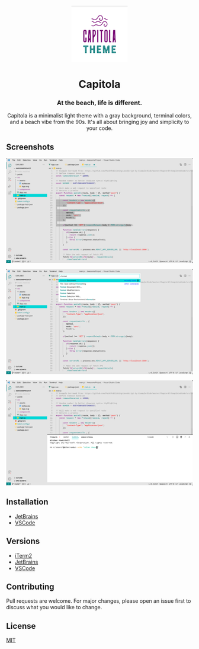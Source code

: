 <p align="center">
  <img src="logo.png" alt="logo" width="30%"/>
</p>
<h1 align="center">
  Capitola
</h1>
<h3 align="center">
  At the beach, life is different.
</h3>
<p align="center">
  Capitola is a minimalist light theme with a gray background, terminal colors, and a beach vibe from the 90s. It's all about bringing joy and simplicity to your code.
</p>

## Screenshots

![Main](screenshots/main.png)

![Widget](screenshots/widget.png)

![Terminal](screenshots/terminal.png)

## Installation

* [JetBrains](https://plugins.jetbrains.com/)
* [VSCode](https://marketplace.visualstudio.com/items?itemName=vitornovictor.capitola)

## Versions

* [iTerm2](https://github.com/VitorNoVictor/capitola/blob/main/iterm2/Capitola.itermcolors)
* [JetBrains](https://github.com/VitorNoVictor/capitola/blob/main/jetbrains/Capitola.icls)
* [VSCode](https://github.com/VitorNoVictor/capitola/blob/main/vscode/themes/capitola-color-themes.json)

## Contributing

Pull requests are welcome. For major changes, please open an issue first to discuss what you would like to change.

## License
[MIT](https://choosealicense.com/licenses/mit/)
